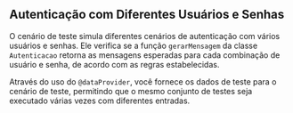 ## Autenticação com Diferentes Usuários e Senhas

O cenário de teste simula diferentes cenários de autenticação com vários usuários e senhas. Ele verifica se a função ```gerarMensagem``` da classe ```Autenticacao``` retorna as mensagens esperadas para cada combinação de usuário e senha, de acordo com as regras estabelecidas.

Através do uso do ```@dataProvider```, você fornece os dados de teste para o cenário de teste, permitindo que o mesmo conjunto de testes seja executado várias vezes com diferentes entradas.